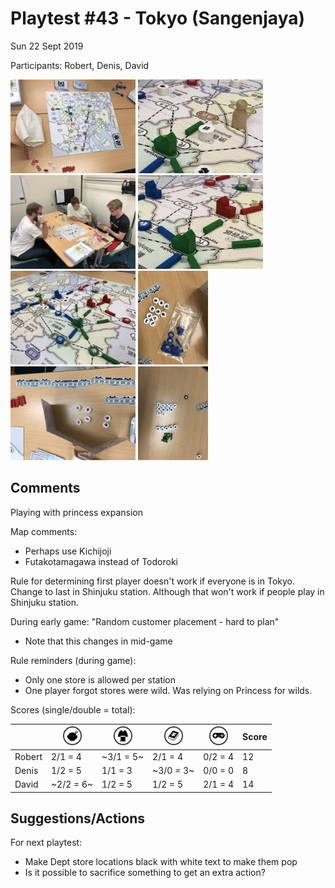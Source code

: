 # Playtest #43 - Tokyo (Sangenjaya)

Sun 22 Sept 2019

Participants: Robert, Denis, David

<img src="images/pt43/pt43-2202.jpg" height="150px"/> <img src="images/pt43/pt43-2203.jpg" height="150px"/> <img src="images/pt43/pt43-2204.jpg" height="150px"/> <img src="images/pt43/pt43-2205.jpg" height="150px"/> <img src="images/pt43/pt43-2206.jpg" height="150px"/> <img src="images/pt43/pt43-2207.jpg" height="150px"/> <img src="images/pt43/pt43-2208.jpg" height="150px"/> <img src="images/pt43/pt43-2209.jpg" height="150px"/> 

## Comments

Playing with princess expansion

Map comments:

* Perhaps use Kichijoji
* Futakotamagawa instead of Todoroki

Rule for determining first player doesn't work if everyone is in Tokyo. Change to last in Shinjuku station. Although that won't work if people play in Shinjuku station.

During early game: "Random customer placement - hard to plan"

* Note that this changes in mid-game

Rule reminders (during game):

* Only one store is allowed per station
* One player forgot stores were wild. Was relying on Princess for wilds.

Scores (single/double = total):

|         |  <img src="../components/customers/food.png" height="30px"/>  |  <img src="../components/customers/clothing.png" height="30px"/>  |  <img src="../components/customers/books.png" height="30px"/>  |  <img src="../components/customers/electronics.png" height="30px"/>  | Score |
| ------- | --- | --- | --- | --- | --- |
| Robert  | 2/1 = 4 |~3/1 = 5~| 2/1 = 4 | 0/2 = 4   | 12 |
| Denis   | 1/2 = 5 | 1/1 = 3 |~3/0 = 3~| 0/0 = 0   |  8 |
| David   |~2/2 = 6~| 1/2 = 5 | 1/2 = 5 | 2/1 = 4   | 14 |


## Suggestions/Actions

For next playtest:

* Make Dept store locations black with white text to make them pop
* Is it possible to sacrifice something to get an extra action?